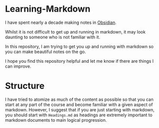 # Learning-Markdown

I have spent nearly a decade making notes in [Obsidian](https://obsidian.md). 

Whilst it is not difficult to get up and running in markdown,
it may look daunting to someone who is not familiar with it.

In this repository, I am trying to get you up and running with markdown so you can make beautiful notes on the go.

I hope you find this repository helpful and let me know if there are things I can improve.

# Structure
I have tried to atomize as much of the content as possible so that you can start at any part of the course and become familiar with a given aspect of markdown. However, I suggest that if you are just starting with markdown, you should start with `Headings.md` as headings are extremely important to markdown documents to main logical progression.